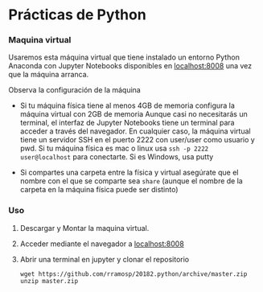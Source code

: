 # Prácticas de Python

### Maquina virtual
Usaremos esta máquina virtual que tiene instalado un entorno Python Anaconda con Jupyter Notebooks disponibles en  [localhost:8008](http://localhost:8008) una vez que la máquina arranca.

Observa la configuración de la máquina

- Si tu máquina física tiene al menos 4GB de memoria configura la máquina virtual con 2GB de memoria
Aunque casi no necesitarás un terminal, el interfaz de Jupyter Notebooks tiene un terminal para acceder a través del navegador. En cualquier caso, la máquina virtual tiene un servidor SSH en el puerto 2222 con user/user como usuario y pwd. Si tu máquina física es mac o linux usa `ssh -p 2222 user@localhost` para conectarte. Si es Windows, usa putty

- Si compartes una carpeta entre la física y virtual asegúrate que el nombre con el que se comparte sea `share` (aunque el nombre de la carpeta en la máquina física puede ser distinto)

### Uso
1. Descargar y Montar la maquina virtual.
2. Acceder mediante el navegador a  [localhost:8008](http://localhost:8008)
4. Abrir una terminal en jupyter y clonar el repositorio
	
       wget https://github.com/rramosp/20182.python/archive/master.zip
       unzip master.zip
